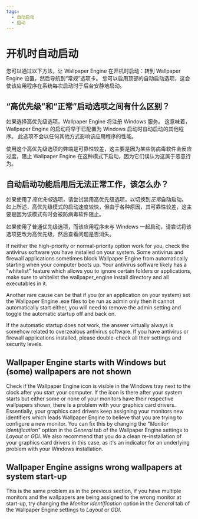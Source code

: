```yaml
---
tags:
  - 自动启动
  - 启动
---
```


# 开机时自动启动

您可以通过以下方法，让 Wallpaper Engine 在开机时启动：转到 Wallpaper Engine 设置，然后导航到“常规”选项卡。 您可以启用顶部的自动启动选项，这会使该应用程序在系统每次启动时于后台安静地启动。

## “高优先级”和“正常”启动选项之间有什么区别？

如果选择高优先级选项，Wallpaper Engine 将注册 Windows 服务。 这意味着，Wallpaper Engine 的启动将早于已配置为 Windows 启动时自动启动的其他程序。 此选项不会以任何其他方式影响该应用程序的性能。

使用这个高优先级选项的弊端是可靠性较差，这主要是因为某些防病毒软件会反应过度，阻止 Wallpaper Engine 在这种模式下启动，因为它们误认为这属于恶意行为。

## 自动启动功能启用后无法正常工作，该怎么办？

如果使用了*高优先级*选项，请尝试禁用高优先级选项，以切换到*正常*自动启动。 如上所述，高优先级模式的启动速度较快，但由于各种原因，其可靠性较差，这主要是因为该模式有时会被防病毒软件阻止。

如果使用了普通优先级选项，而该应用程序未与 Windows 一起启动，请尝试将该选项更改为高优先级，然后查看问题是否消失。

If neither the high-priority or normal-priority option work for you, check the antivirus software you have installed on your system. Some antivirus and firewall applications sometimes block Wallpaper Engine from automatically starting when your computer boots up. Your antivirus software likely has a "whitelist" feature which allows you to ignore certain folders or applications, make sure to whitelist the wallpaper_engine install directory and all executables in it.

Another rare cause can be that if you (or an application on your system) set the Wallpaper Engine .exe files to be run as admin only then it cannot automatically start either, you will need to remove the admin setting and toggle the automatic startup off and back on.

If the automatic startup does not work, the answer virtually always is somehow related to overzealous antivirus software. If you have antivirus or firewall applications installed, please double-check all their settings and security levels.

## Wallpaper Engine starts with Windows but (some) wallpapers are not shown

 Check if the Wallpaper Engine icon is visible in the Windows tray next to the clock after you start your computer. If the icon is there after your system starts but either some or none of your monitors have their respective wallpapers shown, there is a problem with your graphics card drivers. Essentially, your graphics card drivers keep assigning your monitors new identifiers which leads Wallpaper Engine to believe that you are trying to configure a new monitor. You can fix this by changing the *"Monitor identification"* option in the *General* tab of the Wallpaper Engine settings to *Layout* or *GDI*. We also recommend that you do a clean re-installation of your graphics card drivers in this case, as it's an indicator for an underlying problem with your Windows installation.

 ## Wallpaper Engine assigns wrong wallpapers at system start-up

 This is the same problem as in the previous section, if you have multiple monitors and the wallpapers are being assigned to the wrong monitor at start-up, try changing the *Monitor identification* option in the *General* tab of the Wallpaper Engine settings to *Layout* or *GDI*.